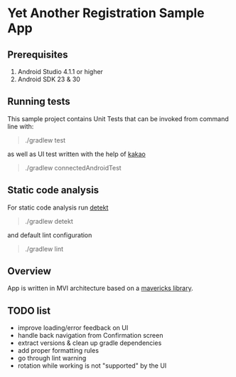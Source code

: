 # Yet Another Registration Sample App

## Prerequisites

1. Android Studio 4.1.1 or higher
1. Android SDK 23 & 30

## Running tests

This sample project contains Unit Tests that can be invoked from command
line with:
>./gradlew test

as well as UI test written with the help of [kakao](https://github.com/agoda-com/Kakao)
>./gradlew connectedAndroidTest

## Static code analysis
For static code analysis run [detekt](https://github.com/detekt/detekt)
>./gradlew detekt

and default lint configuration
>./gradlew lint

## Overview
App is written in MVI architecture based on a [mavericks library](https://github.com/airbnb/mavericks).

## TODO list
* improve loading/error feedback on UI
* handle back navigation from Confirmation screen
* extract versions & clean up gradle dependencies
* add proper formatting rules
* go through lint warning
* rotation while working is not "supported" by the UI


